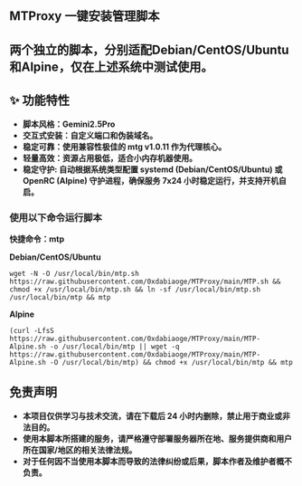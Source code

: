 ## **MTProxy 一键安装管理脚本**

## 两个独立的脚本，分别适配Debian/CentOS/Ubuntu和Alpine，仅在上述系统中测试使用。

## **✨ 功能特性**
- **脚本风格：Gemini2.5Pro**
- **交互式安装：自定义端口和伪装域名。**
- **稳定可靠：使用兼容性极佳的 mtg v1.0.11 作为代理核心。**
- **轻量高效：资源占用极低，适合小内存机器使用。**
- **稳定守护: 自动根据系统类型配置 systemd (Debian/CentOS/Ubuntu) 或 OpenRC (Alpine) 守护进程，确保服务 7x24 小时稳定运行，并支持开机自启。**


### **使用以下命令运行脚本**

**快捷命令：mtp**

**Debian/CentOS/Ubuntu**
```
wget -N -O /usr/local/bin/mtp.sh https://raw.githubusercontent.com/0xdabiaoge/MTProxy/main/MTP.sh && chmod +x /usr/local/bin/mtp.sh && ln -sf /usr/local/bin/mtp.sh /usr/local/bin/mtp && mtp
```

**Alpine**
```
(curl -LfsS https://raw.githubusercontent.com/0xdabiaoge/MTProxy/main/MTP-Alpine.sh -o /usr/local/bin/mtp || wget -q https://raw.githubusercontent.com/0xdabiaoge/MTProxy/main/MTP-Alpine.sh -O /usr/local/bin/mtp) && chmod +x /usr/local/bin/mtp && mtp
```

## **免责声明**
- **本项目仅供学习与技术交流，请在下载后 24 小时内删除，禁止用于商业或非法目的。**
- **使用本脚本所搭建的服务，请严格遵守部署服务器所在地、服务提供商和用户所在国家/地区的相关法律法规。**
- **对于任何因不当使用本脚本而导致的法律纠纷或后果，脚本作者及维护者概不负责。**
